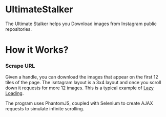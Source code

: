 # UltimateStalker
The Ultimate Stalker helps you Download images from Instagram public repositories.


# How it Works?

### Scrape URL
Given a handle, you can download the images that appear on the first 12 tiles of the page. The isntagram layout is a 3x4 layout and once you scroll down it requests for more 12 images. This is a typical example of [Lazy Loading](https://en.wikipedia.org/wiki/Lazy_loading).

The program uses PhantomJS, coupled with Selenium to create AJAX requests to simulate infinite scrolling.


